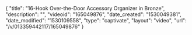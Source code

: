 {
    "title": "16-Hook Over-the-Door Accessory Organizer in Bronze",
    "description": "",
    "videoid": "165049876",
    "date_created": "1530049381",
    "date_modified": "1530109558",
    "type": "captivate",
    "layout": "video",
    "url": "\/v\/013359442117\/165049876"
}